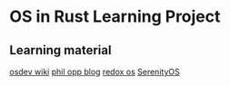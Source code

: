 # OS in Rust Learning Project

## Learning material
[osdev wiki](https://wiki.osdev.org/Expanded_Main_Page)
[phil opp blog](https://os.phil-opp.com/)
[redox os](https://gitlab.redox-os.org/redox-os/redox)
[SerenityOS](https://github.com/SerenityOS/serenity)
